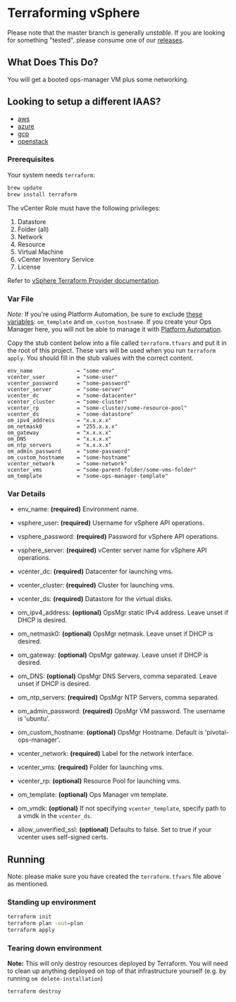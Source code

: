 # Terraforming vSphere

Please note that the master branch is generally *unstable*.
If you are looking for something "tested", please consume one
of our [releases](https://github.com/pivotal-cf/terraforming-vsphere/releases).

## What Does This Do?

You will get a booted ops-manager VM plus some networking.

## Looking to setup a different IAAS?

- [aws](https://github.com/pivotal-cf/terraforming-aws)
- [azure](https://github.com/pivotal-cf/terraforming-azure)
- [gcp](https://github.com/pivotal-cf/terraforming-gcp)
- [openstack](https://github.com/pivotal-cf/terraforming-openstack)

### Prerequisites

Your system needs `terraform`:

```bash
brew update
brew install terraform
```

The vCenter Role must have the following privileges:

  1. Datastore
  1. Folder (all)
  1. Network
  1. Resource
  1. Virtual Machine
  1. vCenter Inventory Service
  1. License

Refer to [vSphere Terraform Provider documentation](https://www.terraform.io/docs/providers/vsphere/index.html).

### Var File

*Note:* If you're using Platform Automation, be sure to exclude [these variables](/README.md#var-details): `om_template` and `om_custom_hostname`. If you create your Ops Manager here, you will not be able to manage it with [Platform Automation](https://docs.pivotal.io/platform-automation).

Copy the stub content below into a file called `terraform.tfvars` and put it in the root of this project.
These vars will be used when you run `terraform  apply`.
You should fill in the stub values with the correct content.

```hcl
env_name              = "some-env"
vcenter_user          = "some-user"
vcenter_password      = "some-password"
vcenter_server        = "some-server"
vcenter_dc            = "some-datacenter"
vcenter_cluster       = "some-cluster"
vcenter_rp            = "some-cluster/some-resource-pool"
vcenter_ds            = "some-datastore"
om_ipv4_address       = "x.x.x.x"
om_netmask0           = "255.x.x.x"
om_gateway            = "x.x.x.x"
om_DNS                = "x.x.x.x"
om_ntp_servers        = "x.x.x.x"
om_admin_password     = "some-password"
om_custom_hostname    = "some-hostname"
vcenter_network       = "some-network"
vcenter_vms           = "some-parent-folder/some-vms-folder"
om_template           = "some-ops-manager-template"
```

### Var Details
- env_name: **(required)** Environment name.
- vsphere_user: **(required)** Username for vSphere API operations.
- vsphere_password: **(required)** Password for vSphere API operations.
- vsphere_server: **(required)** vCenter server name for vSphere API operations.
- vcenter_dc: **(required)** Datacenter for launching vms.
- vcenter_cluster: **(required)** Cluster for launching vms.
- vcenter_ds: **(required)** Datastore for the virtual disks.
- om_ipv4_address: **(optional)** OpsMgr static IPv4 address. Leave unset if DHCP is desired.
- om_netmask0: **(optional)** OpsMgr netmask. Leave unset if DHCP is desired.
- om_gateway: **(optional)** OpsMgr gateway. Leave unset if DHCP is desired.
- om_DNS: **(optional)** OpsMgr DNS Servers, comma separated. Leave unset if DHCP is desired.
- om_ntp_servers: **(required)** OpsMgr NTP Servers, comma separated.
- om_admin_password: **(required)** OpsMgr VM password. The username is 'ubuntu'.
- om_custom_hostname: **(optional)** OpsMgr Hostname. Default is 'pivotal-ops-manager'.
- vcenter_network: **(required)** Label for the network interface.
- vcenter_vms: **(required)** Folder for launching vms.

- vcenter_rp: **(optional)** Resource Pool for launching vms.

- om_template: **(optional)** Ops Manager vm template.
- om_vmdk: **(optional)** If not specifying `vcenter_template`, specify path to a vmdk in the `vcenter_ds`.

- allow_unverified_ssl: **(optional)** Defaults to false. Set to true if your vcenter uses self-signed certs.


## Running

Note: please make sure you have created the `terraform.tfvars` file above as mentioned.

### Standing up environment

```bash
terraform init
terraform plan -out=plan
terraform apply
```

### Tearing down environment

**Note:** This will only destroy resources deployed by Terraform. You will need to clean up anything deployed on top of that infrastructure yourself (e.g. by running `om delete-installation`)

```bash
terraform destroy
```
